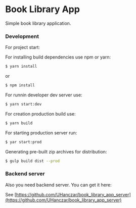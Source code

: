 # Book Library App

Simple book library application. 

### Development

For project start: 

For installing build dependencies use npm or yarn:
```sh
$ yarn install
```

or 

```sh
$ npm install
```


For runnin developer dev server use:
```sh
$ yarn start:dev
```

For creation production build use:
```sh
$ yarn build
```

For starting production server run:
```sh
$ yar start:prod
```
Generating pre-built zip archives for distribution:
```sh
$ gulp build dist --prod
```
### Backend server
Also you need backend server. You can get it here:

See [https://github.com/UHanczar/book_library_app_server](https://github.com/UHanczar/book_library_app_server)
